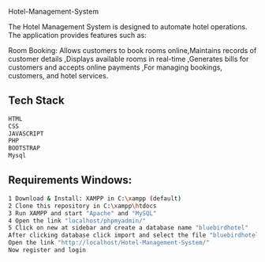 Hotel-Management-System

The Hotel Management System is designed to automate hotel operations. The application provides features such as:

Room Booking: Allows customers to book rooms online,Maintains records of customer details ,Displays available rooms in real-time ,Generates bills for customers and accepts online payments ,For managing bookings, customers, and hotel services.


## Tech Stack 

```sh
HTML
CSS
JAVASCRIPT
PHP
BOOTSTRAP
Mysql
```

## Requirements Windows:

```sh
1 Download & Install: XAMPP in C:\xampp (default)
2 Clone this repository in C:\xampp\htdocs
3 Run XAMPP and start "Apache" and "MySQL"
4 Open the link "localhost/phpmyadmin/"
5 Click on new at sidebar and create a database name "bluebirdhotel"
After clicking database click import and select the file "bluebirdhotel.sql"
Open the link "http://localhost/Hotel-Management-System/"
Now register and login
```



